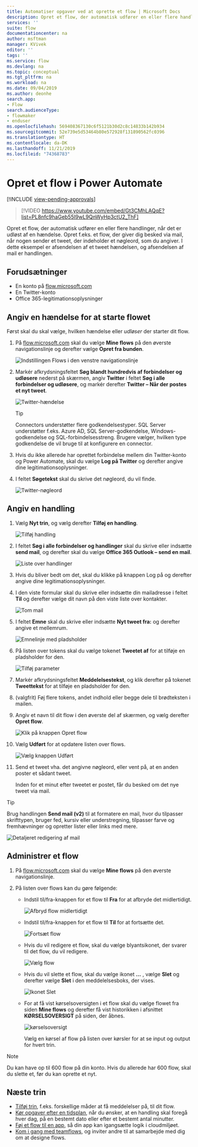 ```yaml
---
title: Automatiser opgaver ved at oprette et flow | Microsoft Docs
description: Opret et flow, der automatisk udfører en eller flere handlinger, f.eks. afsendelse af mail, når der indtræffer hændelser, f.eks. at en person føjer en række til en SharePoint-liste.
services: ''
suite: flow
documentationcenter: na
author: msftman
manager: KVivek
editor: ''
tags: ''
ms.service: flow
ms.devlang: na
ms.topic: conceptual
ms.tgt_pltfrm: na
ms.workload: na
ms.date: 09/04/2019
ms.author: deonhe
search.app:
- Flow
search.audienceType:
- flowmaker
- enduser
ms.openlocfilehash: 569408367130c6f5121b30d2c8c14833b142b934
ms.sourcegitcommit: 52e739e5d53464b80e572928f131890562fc0396
ms.translationtype: HT
ms.contentlocale: da-DK
ms.lasthandoff: 11/21/2019
ms.locfileid: "74368783"
---
```

# <a name="create-a-flow-in-power-automate"></a>Opret et flow i Power Automate
[!INCLUDE [view-pending-approvals](includes/cc-rebrand.md)]

> [!VIDEO https://www.youtube.com/embed/Gt3CMhLAQqE?list=PL8nfc9haGeb55I9wL9QnWyHp3ctU2_ThF]

Opret et flow, der automatisk udfører en eller flere handlinger, når det er udløst af en hændelse. Opret f.eks. et flow, der giver dig besked via mail, når nogen sender et tweet, der indeholder et nøgleord, som du angiver. I dette eksempel er afsendelsen af et tweet hændelsen, og afsendelsen af mail er handlingen.

## <a name="prerequisites"></a>Forudsætninger

* En konto på [flow.microsoft.com](https://flow.microsoft.com)
* En Twitter-konto
* Office 365-legitimationsoplysninger

## <a name="specify-an-event-to-start-the-flow"></a>Angiv en hændelse for at starte flowet

Først skal du skal vælge, hvilken hændelse eller *udløser* der starter dit flow.

1. På [flow.microsoft.com](https://flow.microsoft.com) skal du vælge **Mine flows** på den øverste navigationslinje og derefter vælge **Opret fra bunden**.

    ![Indstillingen Flows i den venstre navigationslinje](./media/get-started-logic-flow/create-logic-flow.png)
1. Markér afkrydsningsfeltet **Søg blandt hundredvis af forbindelser og udløsere** nederst på skærmen, angiv **Twitter** i feltet **Søg i alle forbindelser og udløsere**, og markér derefter **Twitter – Når der postes et nyt tweet**.

    ![Twitter-hændelse](./media/get-started-logic-flow/twitter-search.png)

   >[!TIP]
   >Connectors understøtter flere godkendelsestyper. SQL Server understøtter f.eks. Azure AD, SQL Server-godkendelse, Windows-godkendelse og SQL-forbindelsesstreng. Brugere vælger, hvilken type godkendelse de vil bruge til at konfigurere en connector.

1. Hvis du ikke allerede har oprettet forbindelse mellem din Twitter-konto og Power Automate, skal du vælge **Log på Twitter** og derefter angive dine legitimationsoplysninger.

1. I feltet **Søgetekst** skal du skrive det nøgleord, du vil finde.

    ![Twitter-nøgleord](./media/get-started-logic-flow/twitter-keyword.png)

## <a name="specify-an-action"></a>Angiv en handling

1. Vælg **Nyt trin**, og vælg derefter **Tilføj en handling**.

    ![Tilføj handling](./media/get-started-logic-flow/add-action-icon.png)

1. I feltet **Søg i alle forbindelser og handlinger** skal du skrive eller indsætte **send mail**, og derefter skal du vælge **Office 365 Outlook – send en mail**.

    ![Liste over handlinger](./media/get-started-logic-flow/send-email.png)

1. Hvis du bliver bedt om det, skal du klikke på knappen Log på og derefter angive dine legitimationsoplysninger.

1. I den viste formular skal du skrive eller indsætte din mailadresse i feltet **Til** og derefter vælge dit navn på den viste liste over kontakter.

    ![Tom mail](./media/get-started-logic-flow/blank-email.png)
1. I feltet **Emne** skal du skrive eller indsætte **Nyt tweet fra:** og derefter angive et mellemrum.

    ![Emnelinje med pladsholder](./media/get-started-logic-flow/message-token.png)
1. På listen over tokens skal du vælge tokenet **Tweetet af** for at tilføje en pladsholder for den.

    ![Tilføj parameter](./media/get-started-logic-flow/add-parameter.png)
1. Markér afkrydsningsfeltet **Meddelelsestekst**, og klik derefter på tokenet **Tweettekst** for at tilføje en pladsholder for den.
1. (valgfrit) Føj flere tokens, andet indhold eller begge dele til brødteksten i mailen.
1. Angiv et navn til dit flow i den øverste del af skærmen, og vælg derefter **Opret flow**.

    ![Klik på knappen Opret flow](./media/get-started-logic-flow/create-button.png)
1. Vælg **Udført** for at opdatere listen over flows.

     ![Vælg knappen Udført](./media/get-started-logic-flow/done-button.png)
1. Send et tweet vha. det angivne nøgleord, eller vent på, at en anden poster et sådant tweet.

     Inden for et minut efter tweetet er postet, får du besked om det nye tweet via mail.

> [!TIP]
> Brug handlingen **Send mail (v2)** til at formatere en mail, hvor du tilpasser skrifttypen, bruger fed, kursiv eller understregning, tilpasser farve og fremhævninger og opretter lister eller links med mere.

![Detaljeret redigering af mail](media/get-started-logic-flow/email-rich-text.png)

## <a name="manage-a-flow"></a>Administrer et flow

1. På [flow.microsoft.com](https://flow.microsoft.com) skal du vælge **Mine flows** på den øverste navigationslinje.
1. På listen over flows kan du gøre følgende:

   * Indstil til/fra-knappen for et flow til **Fra** for at afbryde det midlertidigt.

       ![Afbryd flow midlertidigt](./media/get-started-logic-flow/pause-flow.png)
   * Indstil til/fra-knappen for et flow til **Til** for at fortsætte det.

       ![Fortsæt flow](./media/get-started-logic-flow/resume-flow.png)
   * Hvis du vil redigere et flow, skal du vælge blyantsikonet, der svarer til det flow, du vil redigere.

       ![Vælg flow](./media/get-started-logic-flow/select-flow.png)
   * Hvis du vil slette et flow, skal du vælge ikonet **...** , vælge **Slet** og derefter vælge **Slet** i den meddelelsesboks, der vises.

       ![Ikonet Slet](./media/get-started-logic-flow/delete-icon.png)
   * For at få vist kørselsoversigten i et flow skal du vælge flowet fra siden **Mine flows** og derefter få vist historikken i afsnittet **KØRSELSOVERSIGT** på siden, der åbnes.

       ![kørselsoversigt](./media/get-started-logic-flow/run-history.png)

     Vælg en kørsel af flow på listen over kørsler for at se input og output for hvert trin.

> [!NOTE]
> Du kan have op til 600 flow på din konto. Hvis du allerede har 600 flow, skal du slette et, før du kan oprette et nyt.
>
>

## <a name="next-steps"></a>Næste trin

* [Tilføj trin](multi-step-logic-flow.md), f.eks. forskellige måder at få meddelelser på, til dit flow.
* [Kør opgaver efter en tidsplan](run-scheduled-tasks.md), når du ønsker, at en handling skal foregå hver dag, på en bestemt dato eller efter et bestemt antal minutter.
* [Føj et flow til en app](https://powerapps.microsoft.com/tutorials/using-logic-flows/), så din app kan igangsætte logik i cloudmiljøet.
* [Kom i gang med teamflows](create-team-flows.md), og inviter andre til at samarbejde med dig om at designe flows.
